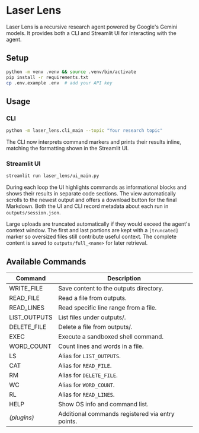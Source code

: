 # Laser Lens

Laser Lens is a recursive research agent powered by Google's Gemini models.
It provides both a CLI and Streamlit UI for interacting with the agent.

## Setup

```bash
python -m venv .venv && source .venv/bin/activate
pip install -r requirements.txt
cp .env.example .env  # add your API key
```

## Usage

### CLI

```bash
python -m laser_lens.cli_main --topic "Your research topic"
```
The CLI now interprets command markers and prints their results inline,
matching the formatting shown in the Streamlit UI.

### Streamlit UI

```bash
streamlit run laser_lens/ui_main.py
```

During each loop the UI highlights commands as informational blocks and shows
their results in separate code sections. The view automatically scrolls to the
newest output and offers a download button for the final Markdown. Both the UI
and CLI record metadata about each run in `outputs/session.json`.

Large uploads are truncated automatically if they would exceed the agent's
context window. The first and last portions are kept with a `[truncated]`
marker so oversized files still contribute useful context.
The complete content is saved to `outputs/full_<name>` for later retrieval.

## Available Commands

| Command        | Description                               |
| -------------- | ----------------------------------------- |
| WRITE_FILE     | Save content to the outputs directory.    |
| READ_FILE      | Read a file from outputs.                 |
| READ_LINES     | Read specific line range from a file.     |
| LIST_OUTPUTS   | List files under outputs/.                |
| DELETE_FILE    | Delete a file from outputs/.              |
| EXEC           | Execute a sandboxed shell command.        |
| WORD_COUNT     | Count lines and words in a file.          |
| LS             | Alias for `LIST_OUTPUTS`.                 |
| CAT            | Alias for `READ_FILE`.                    |
| RM             | Alias for `DELETE_FILE`.                  |
| WC             | Alias for `WORD_COUNT`.                   |
| RL             | Alias for `READ_LINES`.                   |
| HELP           | Show OS info and command list.            |
| *(plugins)*    | Additional commands registered via entry points. |

